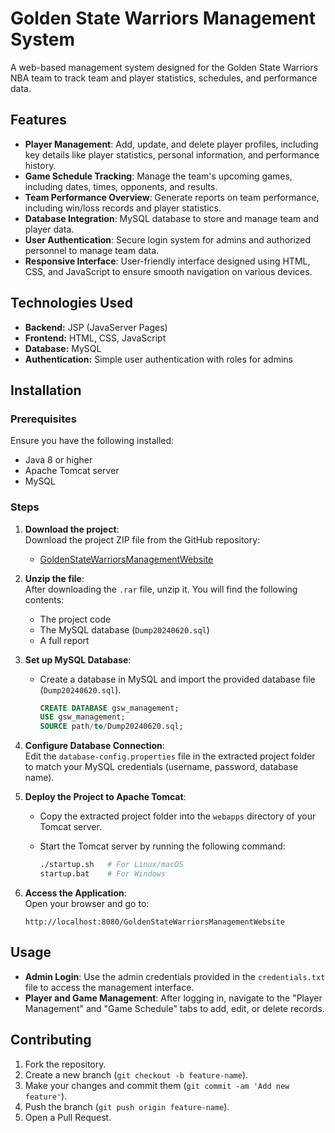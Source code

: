 # Golden State Warriors Management System

A web-based management system designed for the Golden State Warriors NBA team to track team and player statistics, schedules, and performance data.

## Features

- **Player Management**: Add, update, and delete player profiles, including key details like player statistics, personal information, and performance history.
- **Game Schedule Tracking**: Manage the team's upcoming games, including dates, times, opponents, and results.
- **Team Performance Overview**: Generate reports on team performance, including win/loss records and player statistics.
- **Database Integration**: MySQL database to store and manage team and player data.
- **User Authentication**: Secure login system for admins and authorized personnel to manage team data.
- **Responsive Interface**: User-friendly interface designed using HTML, CSS, and JavaScript to ensure smooth navigation on various devices.

## Technologies Used

- **Backend:** JSP (JavaServer Pages)
- **Frontend:** HTML, CSS, JavaScript
- **Database:** MySQL
- **Authentication:** Simple user authentication with roles for admins

## Installation

### Prerequisites
Ensure you have the following installed:
- Java 8 or higher
- Apache Tomcat server
- MySQL

### Steps

1. **Download the project**:  
   Download the project ZIP file from the GitHub repository:  
   - [GoldenStateWarriorsManagementWebsite](https://github.com/QuaKinG911/GoldenStateWarriorsManagementWebsite)

2. **Unzip the file**:  
   After downloading the `.rar` file, unzip it. You will find the following contents:
   - The project code
   - The MySQL database (`Dump20240620.sql`)
   - A full report

3. **Set up MySQL Database**:  
   - Create a database in MySQL and import the provided database file (`Dump20240620.sql`).
   
     ```sql
     CREATE DATABASE gsw_management;
     USE gsw_management;
     SOURCE path/to/Dump20240620.sql;
     ```

4. **Configure Database Connection**:  
   Edit the `database-config.properties` file in the extracted project folder to match your MySQL credentials (username, password, database name).

5. **Deploy the Project to Apache Tomcat**:  
   - Copy the extracted project folder into the `webapps` directory of your Tomcat server.
   - Start the Tomcat server by running the following command:

     ```bash
     ./startup.sh   # For Linux/macOS
     startup.bat    # For Windows
     ```

6. **Access the Application**:  
   Open your browser and go to:

   ```
   http://localhost:8080/GoldenStateWarriorsManagementWebsite
   ```

## Usage

- **Admin Login**: Use the admin credentials provided in the `credentials.txt` file to access the management interface.
- **Player and Game Management**: After logging in, navigate to the "Player Management" and "Game Schedule" tabs to add, edit, or delete records.

## Contributing

1. Fork the repository.
2. Create a new branch (`git checkout -b feature-name`).
3. Make your changes and commit them (`git commit -am 'Add new feature'`).
4. Push the branch (`git push origin feature-name`).
5. Open a Pull Request.

